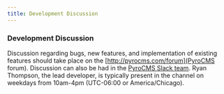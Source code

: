 ```yaml
---
title: Development Discussion  
---
```


### Development Discussion

Discussion regarding bugs, new features, and implementation of existing features should take place on the [http://pyrocms.com/forum](PyroCMS forum). Discussion can also be had in the [PyroCMS Slack team](https://pyrocms.slack.com/). Ryan Thompson, the lead developer, is typically present in the channel on weekdays from 10am-4pm (UTC-06:00 or America/Chicago).
